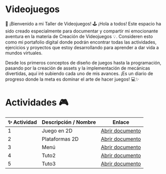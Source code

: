 # Videojuegos

🚀 ¡Bienvenido a mi Taller de Videojuegos! 🕹️
¡Hola a todos! Este espacio ha sido creado especialmente para documentar y compartir mi emocionante aventura en la materia de Creación de Videojuegos 💡. Consideren esto como mi portafolio digital donde podrán encontrar todas las actividades, ejercicios y proyectos que estoy desarrollando para aprender a dar vida a mundos virtuales.

Desde los primeros conceptos de diseño de juegos hasta la programación, pasando por la creación de assets y la implementación de mecánicas divertidas, aquí iré subiendo cada uno de mis avances. ¡Es un diario de progreso donde la meta es dominar el arte de hacer juegos! 💻✨

# Actividades 🎮 
| ✨ Actividad | Descripción / Nombre | Enlace |
|---------------|----------------------|---------|
| 1 | Juego en 2D | [Abrir documento](https://docs.google.com/document/d/10lCElqMYbpI6cqkVPVX4PG0GBI1ihIap/edit) |
| 2 | Plataformas 2D | [Abrir documento](https://docs.google.com/document/d/122SQutGkBmcYqPtB8aYSPBNrPFNCebkP/edit) |
| 3 | Menú | [Abrir documento](https://docs.google.com/document/d/1OzeXz8rktb8rE44-TV8EuLRVPoPFfXhdPKuB0M7nerw/edit?tab=t.0) |
| 4 | Tuto2 | [Abrir documento](https://docs.google.com/document/d/1jYPXyDOZb_KvDEAhifu2LZjlKIvoexaK/edit) |
| 5 | Tuto3 | [Abrir documento](https://docs.google.com/document/d/1qoDm3t7Wav0GkJYM9NbpdG8Y1AkYl7C5/edit) |


